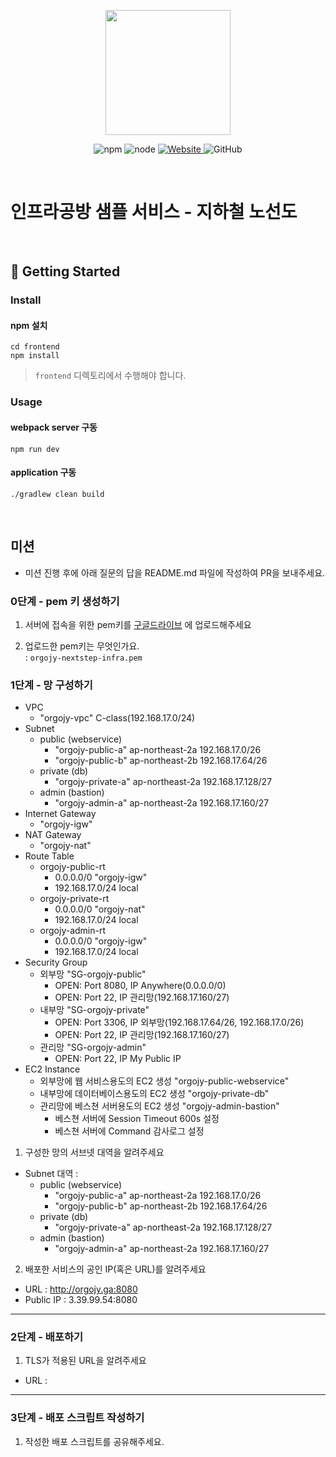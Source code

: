 <p align="center">
    <img width="200px;" src="https://raw.githubusercontent.com/woowacourse/atdd-subway-admin-frontend/master/images/main_logo.png"/>
</p>
<p align="center">
  <img alt="npm" src="https://img.shields.io/badge/npm-%3E%3D%205.5.0-blue">
  <img alt="node" src="https://img.shields.io/badge/node-%3E%3D%209.3.0-blue">
  <a href="https://edu.nextstep.camp/c/R89PYi5H" alt="nextstep atdd">
    <img alt="Website" src="https://img.shields.io/website?url=https%3A%2F%2Fedu.nextstep.camp%2Fc%2FR89PYi5H">
  </a>
  <img alt="GitHub" src="https://img.shields.io/github/license/next-step/atdd-subway-service">
</p>

<br>

# 인프라공방 샘플 서비스 - 지하철 노선도

<br>

## 🚀 Getting Started

### Install

#### npm 설치

```
cd frontend
npm install
```

> `frontend` 디렉토리에서 수행해야 합니다.

### Usage

#### webpack server 구동

```
npm run dev
```

#### application 구동

```
./gradlew clean build
```

<br>

## 미션

* 미션 진행 후에 아래 질문의 답을 README.md 파일에 작성하여 PR을 보내주세요.

### 0단계 - pem 키 생성하기

1. 서버에 접속을 위한
   pem키를 [구글드라이브](https://drive.google.com/drive/folders/1dZiCUwNeH1LMglp8dyTqqsL1b2yBnzd1?usp=sharing)
   에 업로드해주세요

2. 업로드한 pem키는 무엇인가요.  
   : `orgojy-nextstep-infra.pem`

### 1단계 - 망 구성하기

- VPC
    - "orgojy-vpc" C-class(192.168.17.0/24)
- Subnet
    - public (webservice)
        - "orgojy-public-a" ap-northeast-2a 192.168.17.0/26
        - "orgojy-public-b" ap-northeast-2b 192.168.17.64/26
    - private (db)
        - "orgojy-private-a" ap-northeast-2a 192.168.17.128/27
    - admin (bastion)
        - "orgojy-admin-a" ap-northeast-2a 192.168.17.160/27
- Internet Gateway
    - "orgojy-igw"
- NAT Gateway
    - "orgojy-nat"
- Route Table
    - orgojy-public-rt
        - 0.0.0.0/0 "orgojy-igw"
        - 192.168.17.0/24 local
    - orgojy-private-rt
        - 0.0.0.0/0 "orgojy-nat"
        - 192.168.17.0/24 local
    - orgojy-admin-rt
        - 0.0.0.0/0 "orgojy-igw"
        - 192.168.17.0/24 local
- Security Group
    - 외부망 "SG-orgojy-public"
        - OPEN: Port 8080, IP Anywhere(0.0.0.0/0)
        - OPEN: Port 22, IP 관리망(192.168.17.160/27)
    - 내부망 "SG-orgojy-private"
        - OPEN: Port 3306, IP 외부망(192.168.17.64/26, 192.168.17.0/26)
        - OPEN: Port 22, IP 관리망(192.168.17.160/27)
    - 관리망 "SG-orgojy-admin"
        - OPEN: Port 22, IP My Public IP
- EC2 Instance
    - 외부망에 웹 서비스용도의 EC2 생성 "orgojy-public-webservice"
    - 내부망에 데이터베이스용도의 EC2 생성 "orgojy-private-db"
    - 관리망에 베스쳔 서버용도의 EC2 생성 "orgojy-admin-bastion"
        - 베스쳔 서버에 Session Timeout 600s 설정
        - 베스쳔 서버에 Command 감사로그 설정

1. 구성한 망의 서브넷 대역을 알려주세요

- Subnet 대역 :
    - public (webservice)
        - "orgojy-public-a" ap-northeast-2a 192.168.17.0/26
        - "orgojy-public-b" ap-northeast-2b 192.168.17.64/26
    - private (db)
        - "orgojy-private-a" ap-northeast-2a 192.168.17.128/27
    - admin (bastion)
        - "orgojy-admin-a" ap-northeast-2a 192.168.17.160/27

2. 배포한 서비스의 공인 IP(혹은 URL)를 알려주세요

- URL : http://orgojy.ga:8080
- Public IP : 3.39.99.54:8080

---

### 2단계 - 배포하기

1. TLS가 적용된 URL을 알려주세요

- URL :

---

### 3단계 - 배포 스크립트 작성하기

1. 작성한 배포 스크립트를 공유해주세요.


